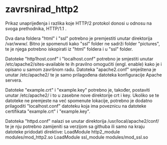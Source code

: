 # zavrsnirad_http2
Prikaz unaprijeđenja i razlika koje HTTP/2 protokol donosi u odnosu na svoga prethodnika, HTTP/1.1 .

Dva dana foldera "html" i "ssl" potrebno je premjestiti unutar direktorija /var/www/. Bitno je spomenuti kako "ssl" folder ne sadrži folder "pictures", te je njega potrebno iskopirati iz "html" foldera i u "ssl" folder.

Datoteke "http1host.conf" i "localhost.conf" potrebno je smjestiti unutar /etc/apache2/sites-available te ih pravilno omogućiti (engl. enable) kako je i opisano u samom završnom radu.
Datoteka "apache2.conf" smještena je unutar /etc/apache2/ te je samo prilagođena datoteka konfiguracije Apache servera.

Datoteke "example.crt" i "example.key" potrebno je, također, postaviti unutar /etc/apache2/ i to u zasebne nove direktorije crt i key. Ukoliko se te datoteke ne premjeste na već spomenute lokacije, potrebno je dodatno prilagoditi "localhost.conf" datoteku koja ima poveznicu na datoteke certifikata "example.crt" i "example.key".

Datoteka "httpd.conf" nalazi se unutar direktorija /usr/local/apache2/conf/ te je nju potrebno zamijeniti sa verzijom sa githuba ili samo na kraju datoteke pridodati direktive: LoadModule http2_module modules/mod_http2.so
                                                LoadModule ssl_module modules/mod_ssl.so
